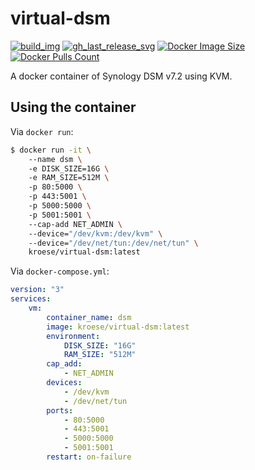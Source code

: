 virtual-dsm
=============

[![build_img]][build_url]
[![gh_last_release_svg]][dsm-docker-hub]
[![Docker Image Size]][dsm-docker-hub]
[![Docker Pulls Count]][dsm-docker-hub]

[build_url]: https://github.com/kroese/virtual-dsm/actions
[build_img]: https://github.com/kroese/virtual-dsm/actions/workflows/build.yml/badge.svg

[dsm-docker-hub]: https://hub.docker.com/r/kroese/virtual-dsm
[Docker Image Size]: https://img.shields.io/docker/image-size/kroese/virtual-dsm/latest
[Docker Pulls Count]: https://img.shields.io/docker/pulls/kroese/virtual-dsm.svg?style=flat
[gh_last_release_svg]: https://img.shields.io/docker/v/kroese/virtual-dsm?arch=amd64&sort=date

A docker container of Synology DSM v7.2 using KVM.

## Using the container

Via `docker run`:

```bash
$ docker run -it \ 
    --name dsm \ 
    -e DISK_SIZE=16G \ 
    -e RAM_SIZE=512M \ 
    -p 80:5000 \ 
    -p 443:5001 \ 
    -p 5000:5000 \ 
    -p 5001:5001 \ 
    --cap-add NET_ADMIN \ 
    --device="/dev/kvm:/dev/kvm" \ 
    --device="/dev/net/tun:/dev/net/tun" \ 
    kroese/virtual-dsm:latest
```

Via `docker-compose.yml`:

```yaml
version: "3"
services:
    vm:
        container_name: dsm
        image: kroese/virtual-dsm:latest
        environment:
            DISK_SIZE: "16G"
            RAM_SIZE: "512M"
        cap_add:
            - NET_ADMIN
        devices:
            - /dev/kvm
            - /dev/net/tun
        ports:
            - 80:5000
            - 443:5001
            - 5000:5000
            - 5001:5001
        restart: on-failure
```
